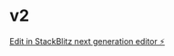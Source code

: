 # v2

[Edit in StackBlitz next generation editor ⚡️](https://stackblitz.com/~/github.com/fundmanage/v2)